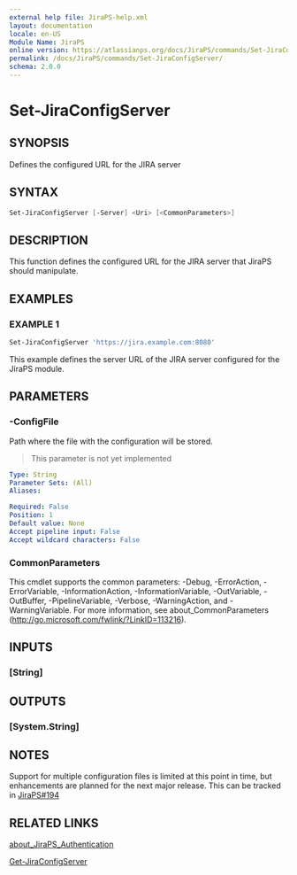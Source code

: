 ```yaml
---
external help file: JiraPS-help.xml
layout: documentation
locale: en-US
Module Name: JiraPS
online version: https://atlassianps.org/docs/JiraPS/commands/Set-JiraConfigServer/
permalink: /docs/JiraPS/commands/Set-JiraConfigServer/
schema: 2.0.0
---
```


# Set-JiraConfigServer

## SYNOPSIS

Defines the configured URL for the JIRA server

## SYNTAX

```powershell
Set-JiraConfigServer [-Server] <Uri> [<CommonParameters>]
```

## DESCRIPTION

This function defines the configured URL for the JIRA server that JiraPS should manipulate.

## EXAMPLES

### EXAMPLE 1

```powershell
Set-JiraConfigServer 'https://jira.example.com:8080'
```

This example defines the server URL of the JIRA server configured for the JiraPS module.

## PARAMETERS

### -ConfigFile

Path where the file with the configuration will be stored.

> This parameter is not yet implemented

```yaml
Type: String
Parameter Sets: (All)
Aliases:

Required: False
Position: 1
Default value: None
Accept pipeline input: False
Accept wildcard characters: False
```

### CommonParameters
This cmdlet supports the common parameters: -Debug, -ErrorAction, -ErrorVariable, -InformationAction, -InformationVariable, -OutVariable, -OutBuffer, -PipelineVariable, -Verbose, -WarningAction, and -WarningVariable. For more information, see about_CommonParameters (http://go.microsoft.com/fwlink/?LinkID=113216).

## INPUTS

### [String]

## OUTPUTS

### [System.String]

## NOTES

Support for multiple configuration files is limited at this point in time,
but enhancements are planned for the next major release.
This can be tracked in [JiraPS#194](https://github.com/AtlassianPS/JiraPS/issues/194)

## RELATED LINKS

[about_JiraPS_Authentication](../../about/authentication/)

[Get-JiraConfigServer](../Get-JiraConfigServer/)

